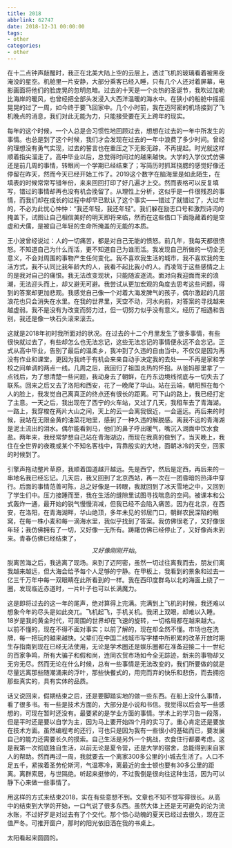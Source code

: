 ```yaml
---
title: 2018
abbrlink: 62747
date: 2018-12-31 00:00:00
tags:
- other
categories:
- other
---
```

在十二点钟声敲醒时，我正在北美大陆上空的云层上，透过飞机的玻璃看着被黑夜淹没的星空。机舱里一片安静，大部分乘客已经入睡，只有几个人还对着屏幕，电影画面将他们的脸庞晃的忽明忽暗。过去的十天是一个炎热的圣诞节，我吹过加勒比海岸的暖风，也曾经把全部头发浸入大西洋温暖的海水中。在狭小的船舱中摇摇晃晃的过了一周，如今终于要飞回家中。几个小时前，我在迈阿密的机场接到了飞机晚点的消息，我们对此无能为力，只能接受要在天上跨年的现实。

每年的这个时候，一个人总是会习惯性地回顾过去，想想在过去的一年中所发生的事情。也总是到了这个时候，我们才会发现在过去的一年中浪费了多少时间。曾经的理想没有勇气实现，过去的誓言也在重压之下无影无踪，不再提起。时光就这样顺着指尖溜走了。高中毕业以后，总觉得时间过的越来越快。大学的入学仪式仿佛还是前几周的事情，转眼间一个学期已经结束了；写简历时抓耳挠腮的感觉好像还停留在昨天，然而今天已经开始工作了。2019这个数字在脑海里是如此陌生，在填表的时候常常写错年份，来来回回打印了好几遍才上交。然而表格可以反复填写，错过的事情却再也没有机会挽留了。从理性上分析，这似乎是一件很残忍的事情，而我们却在成长的过程中却早已默认了这个事实——错过了就错过了，大过年的，不必为此忧心忡忡：“我还年轻，我还年轻”。我们躲在励志口号和激烈诗词的掩盖下，试图让自己相信美好的明天即将来临，然而在这些借口下面隐藏着的是空虚和犬儒，是被自己年轻的生命所掩盖的无能的本质。

王小波曾经说过：人的一切痛苦，都是对自己无能的愤怒。前几年，我每天都很愤怒。不知道自己为什么而活，更不知道自己为谁而活。我发现自己所做的一切全无意义，不会对周围的事物产生任何变化。我不喜欢我生活的城市，我不喜欢我的生活方式，我不认同比我年龄大的人，我看不起比我小的人。而凌驾于这些感情之上的是我对自己的痛恨。我无法改变现状，只能随波逐流。面对向我迎面而来的浪潮，无法迎头而上，却又避无可避。我尝试从更加宏观的角度去思考这些问题，得到的答案却更加悲观。我感觉自己像一个对着大海发脾气的孩子，偶尔激起的几层浪花也只会消失在水里。在我的世界里，天空不动，河水向前，对答案的寻找越来越虚弱。我不是没有为改变而努力过，但一切努力似乎没有意义。经历了相遇和告别，我还是像一块石头滚来滚去。

这就是2018年初时我所面对的状况。在过去的十二个月里发生了很多事情，有些很快就过去了，有些却怎么也无法忘记，这些无法忘记的事情便永远不会忘记。正式从高中毕业，告别了最后的温柔乡，我冲到了久违的自由当中。不仅仅是因为再没有作业和课堂，更因为我终于有机会来亲自动手决定我的去处——不再是家和学校之间单调的两点一线。几周之后，我回归了祖国炎热的怀抱。从爸妈那里拿了一点钱后，为了想清楚一些问题，我动身去了朝鲜，在丹东边境线彻底与一切失去了联系。回来之后又去了洛阳和西安，花了一晚爬了华山。站在云端，朝阳照在每个人的脸上，我发觉自己离真正的终点还有很长的距离。可下山的路上，我已经打定了主意。一天之后，我出现在了西宁的火车站，又过了几天，我租车去了青海湖。一路上，我穿梭在两片大山之间，天上的云一会离我很近，一会遥远。再后来的时候，我站在无限金黄的油菜花地里，感到了一种久违的解脱感。离我不远的青海湖是泥土流出的泪水。偶尔能看到马，他们的鼻子呼出暖气，嘴沉入湖面中饮水食盐。两年来，我经常梦想自己站在青海湖边，而现在我真的做到了。当天晚上，我住在全世界的夜晚或某个不知名客栈中，背靠殷实的大地，面朝冰冷的天空，回家的时候到了。

引擎声拖动整片草原，我顺着国道越开越远。先是西宁，然后是定西，再后来的一串地名我已经忘记。几天后，我又回到了北京西站，再一次在一团昏暗的热泽中穿行。后面的事情范善可陈，总之好像是一转眼，我就回到了冰天雪地之中，又回到了学生们中。压力接踵而至，我在生活的缝隙里试图寻找喘息的空间。被课本和公式轰炸一通，最开始的锐气慢慢消减，但我已经不会陷入痛苦。因为在北京，在西安，在洛阳，在青海湖畔，华山绝顶，多年未见的邻居门口，朝鲜农民深陷的眼窝，在每一株小麦和每一滴海水里，我似乎找到了答案。我仿佛很老了，又好像很年轻；我仿佛拥有了一切，又好像一无所有。踌躇仿佛已经停止了，又好像尚未到来。青春仿佛已经结束了，$$又好像刚刚开始。
$$
脱离苦海之后，我逃离了现场。来到了迈阿密，虽然一切过往离我而去，朋友们离我越来越远，但大海会给予每个人足够的宁静。在甲板上，我看到的景象和过去一亿三千万年中每一双眼睛在此所看到的一样。我在西印度群岛以北的海面上绕了一圈，发现临近赤道时，一片叶子也可以长满魔力。

这是即将过去的这一年的尾声，绝对算得上完满。完满到上飞机的时候，我还难以想象今年的尽头是如此突兀。飞机起飞，手机关机。我闭上双眼，却难以入睡。18岁是我的黄金时代，可周围的世界却在飞速的旋转，一切格局都在越来越大。以前不懂的，现在不得不面对事实；以前了解的，现在却全然不懂。市场也在洗牌，每一把玩的越来越快。父辈们在中国二线城市写字楼中所积累的改革开放时期生存指南到现在已经无法使用，无论是学术圈还是娱乐圈都在准备迎接二十一世纪的百家争鸣，所有大骗子和假和尚，连同农贸市场如今全无踪迹，新来的事物却又无穷无尽。然而无论在什么时候，总有一些事情是无法改变的，我们所要做的就是尽量远离那些随潮涌来的浮叶，那些快餐式的，用完而弃的快乐和悲伤，而去拥抱那些真实的，具有实体的品质。

话又说回来，假期结束之后，还是要脚踏实地的做一些东西。在船上没什么事情，看了很多书。有一些是技术方面的，大部分是小说和书信。我觉得以后会写一些感想的，可现在暂时还没有。最要紧的是学业方面的事情。学术上的学习告一段落，但是平时还是要以自学为主，因为马上要开始四个月的实习了。重心肯定还是要放在技术方面。虽然编程考的还行，可也只是因为我有一些很小的基础而已，要发展自己的能力还需要长久的摸索。自己生活是另外一个挑战，衣食住行都要考虑。这是我第一次彻底独自生活，以前无论是夏令营，还是大学的宿舍，总能得到来自家人的帮助。然而再过一周，我就要去一个离家300多公里的小城去生活了。人口不足五千，紧挨着圣劳伦斯河，气温寒冷，离最近的金士顿也要有30多公里的距离。离群索居，与世隔绝。听起来挺惨的，不过我倒是很向往这种生活，因为可以静下心来做一些事情了。

用这样的方式来结束2018，实在有些意想不到。文章也不知不觉写得很长。从高中的结束到大学的开始，一口气说了很多东西。虽然大体上还是无可避免的沦为流水账，不过好歹是对过去有了个交代。那个惊心动魄的夏天已经过去很久，现在正值严冬。可推开窗户，那时的阳光依旧洒在我的书桌上。

太阳看起来圆圆的。